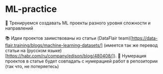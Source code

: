 # ML-practice
🤖 Тренируемся создавать ML проекты разного уровня сложности и направлений

📚 Идеи проектов заимствованы из статьи (DataFlair team)[https://data-flair.training/blogs/machine-learning-datasets/] (имеется так же перевод статьи на (русском языке)[https://habr.com/ru/company/edison/blog/480408/]).
📌 Нумерация проектов в статье будет совпадать с нумерацией работ в репозитории (так что, не потеряетесь)

